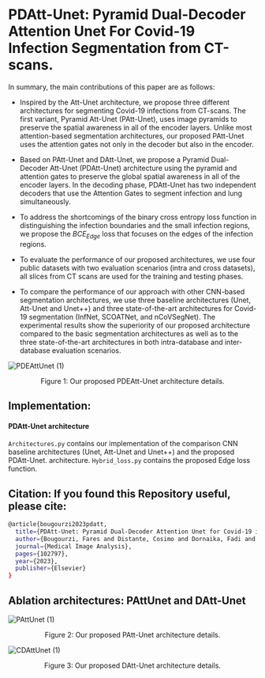 # PDAtt-Unet: Pyramid Dual-Decoder Attention Unet For Covid-19 Infection Segmentation from CT-scans.

In summary, the main contributions of this paper are as follows:

- Inspired by the Att-Unet architecture, we propose three different architectures for segmenting Covid-19 infections from CT-scans. The first variant, Pyramid Att-Unet (PAtt-Unet), uses image pyramids to preserve the spatial awareness in all of the encoder layers. Unlike most attention-based segmentation architectures, our proposed PAtt-Unet uses the attention gates not only in the decoder but also in the encoder.

- Based on PAtt-Unet and DAtt-Unet, we propose a Pyramid Dual-Decoder Att-Unet (PDAtt-Unet) architecture using the pyramid and attention gates to preserve the global spatial awareness in all of the encoder layers. In the decoding phase, PDAtt-Unet has two independent decoders that use the Attention Gates to segment infection and lung simultaneously.

- To address the shortcomings of the binary cross entropy loss function in distinguishing the infection boundaries and the small infection regions, we propose the ${BCE}_{Edge}$ loss that focuses on the edges of the infection regions.

- To evaluate the performance of our proposed architectures, we use four public datasets with two evaluation scenarios (intra and cross datasets),  all slices from CT scans are used for the training and testing phases. 

- To compare the performance of our approach with other CNN-based segmentation architectures, we use three baseline architectures (Unet, Att-Unet and Unet++) and three state-of-the-art architectures for Covid-19 segmentation (InfNet, SCOATNet, and nCoVSegNet). The experimental results show the superiority of our proposed architecture compared to the basic segmentation architectures as well as to the three state-of-the-art architectures in both intra-database and inter-database evaluation scenarios.


![PDEAttUnet (1)](https://user-images.githubusercontent.com/18519110/228053614-95a1574a-5c8a-45f2-a0d0-f30590474a2f.png)

<p align="center">
  Figure 1: Our proposed PDEAtt-Unet architecture details.
</p> 

## Implementation:
#### PDAtt-Unet architecture
``` Architectures.py ``` contains our implementation of the comparison CNN baseline architectures  (Unet, Att-Unet and Unet++) and the proposed PDAtt-Unet. architecture.
``` Hybrid_loss.py ``` contains the proposed Edge loss function.



## Citation: If you found this Repository useful, please cite:

```bash
@article{bougourzi2023pdatt,
  title={PDAtt-Unet: Pyramid Dual-Decoder Attention Unet for Covid-19 infection segmentation from CT-scans},
  author={Bougourzi, Fares and Distante, Cosimo and Dornaika, Fadi and Taleb-Ahmed, Abdelmalik},
  journal={Medical Image Analysis},
  pages={102797},
  year={2023},
  publisher={Elsevier}
}
```
## Ablation architectures: PAttUnet and DAtt-Unet 


![PAttUnet (1)](https://user-images.githubusercontent.com/18519110/164985902-fbf77196-e435-40ec-aa89-bdeb1cdfc093.png)
<p align="center">
  Figure 2: Our proposed PAtt-Unet architecture details.
</p>

![CDAttUnet (1)](https://user-images.githubusercontent.com/18519110/164985900-d1b48555-8a6d-4bb0-86f8-d8ddf7b415df.png)
<p align="center">
  Figure 3: Our proposed DAtt-Unet architecture details.
</p>  

